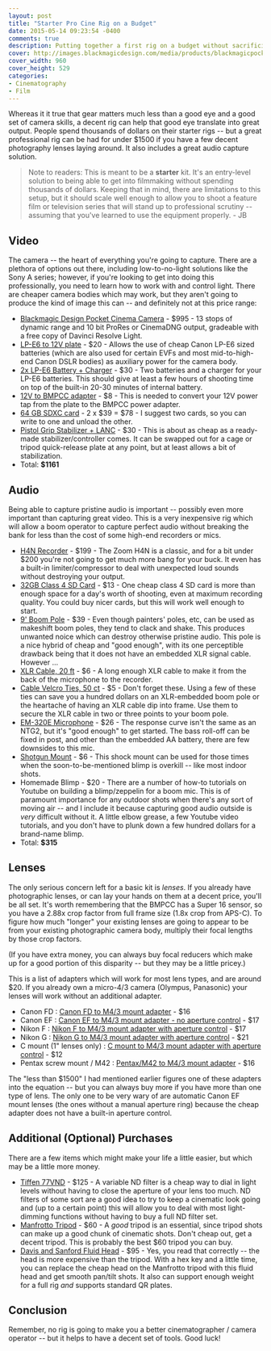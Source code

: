 ```yaml
---
layout: post
title: "Starter Pro Cine Rig on a Budget"
date: 2015-05-14 09:23:54 -0400
comments: true
description: Putting together a first rig on a budget without sacrificing quality
cover: http://images.blackmagicdesign.com/media/products/blackmagicpocketcinemacamera/landing/shoot-digital-film.jpg
cover_width: 960
cover_height: 529
categories: 
- Cinematography
- Film
---
```


Whereas it it true that gear matters much less than a good eye and a good set of camera skills, a decent rig can help that good eye translate into great output. People spend thousands of dollars on their starter rigs -- but a great professional rig can be had for under $1500 if you have a few decent photography lenses laying around. It also includes a great audio capture solution.

<!-- more -->

> Note to readers: This is meant to be a **starter** kit. It's an entry-level solution to being able to get into filmmaking without spending thousands of dollars. Keeping that in mind, there are limitations to this setup, but it should scale well enough to allow you to shoot a feature film or television series that will stand up to professional scrutiny -- assuming that you've learned to use the equipment properly. - JB

## Video

The camera -- the heart of everything you're going to capture. There are a plethora of options out there, including low-to-no-light solutions like the Sony A series; however, if you're looking to get into doing this professionally, you need to learn how to work with and control light. There are cheaper camera bodies which may work, but they aren't going to produce the kind of image this can -- and definitely not at this price range:

 * [Blackmagic Design Pocket Cinema Camera](http://amzn.to/1PkaMNB) - $995 - 13 stops of dynamic range and 10 bit ProRes or CinemaDNG output, gradeable with a free copy of Davinci Resolve Light. 
 * [LP-E6 to 12V plate](http://www.proamusa.com/Canon-LP-E6-LCD-Monitor-Battery-Adapter-Plate-p/7-lcdba3.htm) - $20 - Allows the use of cheap Canon LP-E6 sized batteries (which are also used for certain EVFs and most mid-to-high-end Canon DSLR bodies) as auxiliary power for the camera body.
 * [2x LP-E6 Battery + Charger](http://amzn.to/1K74bCO) - $30 - Two batteries and a charger for your LP-E6 batteries. This should give at least a few hours of shooting time on top of the built-in 20-30 minutes of internal battery.
 * [12V to BMPCC adapter](http://amzn.to/1Ff5f4l) - $8 - This is needed to convert your 12V power tap from the plate to the BMPCC power adapter.
 * [64 GB SDXC card](http://amzn.to/1E6q7FL) - 2 x $39 = $78 - I suggest two cards, so you can write to one and unload the other. 
 * [Pistol Grip Stabilizer + LANC](http://amzn.to/1bQEKGJ) - $30 - This is about as cheap as a ready-made stabilizer/controller comes. It can be swapped out for a cage or tripod quick-release plate at any point, but at least allows a bit of stabilization.
 * Total: **$1161**

## Audio

Being able to capture pristine audio is important -- possibly even more important than capturing great video. This is a very inexpensive rig which will allow a boom operator to capture perfect audio without breaking the bank for less than the cost of some high-end recorders or mics.

 * [H4N Recorder](http://amzn.to/1G75mzK) - $199 - The Zoom H4N is a classic, and for a bit under $200 you're not going to get much more bang for your buck. It even has a built-in limiter/compressor to deal with unexpected loud sounds without destroying your output.
 * [32GB Class 4 SD Card](http://amzn.to/1EDRFUs) - $13 - One cheap class 4 SD card is more than enough space for a day's worth of shooting, even at maximum recording quality. You could buy nicer cards, but this will work well enough to start.
 * [9' Boom Pole](http://amzn.to/1JecAmu) - $39 - Even though painters' poles, etc, can be used as makeshift boom poles, they tend to clack and shake. This produces unwanted noice which can destroy otherwise pristine audio. This pole is a nice hybrid of cheap and "good enough", with its one perceptible drawback being that it does not have an embedded XLR signal cable. However ...
 * [XLR Cable, 20 ft](http://amzn.to/1G75Wxs) - $6 - A long enough XLR cable to make it from the back of the microphone to the recorder.
 * [Cable Velcro Ties, 50 ct](http://www.lowes.com/pd_172729-388-90924___) - $5 - Don't forget these. Using a few of these ties can save you a hundred dollars on an XLR-embedded boom pole or the heartache of having an XLR cable dip into frame. Use them to secure the XLR cable in two or three points to your boom pole.
 * [EM-320E Microphone](http://amzn.to/1G76mDW) - $26 - The response curve isn't the same as an NTG2, but it's "good enough" to get started. The bass roll-off can be fixed in post, and other than the embedded AA battery, there are few downsides to this mic.
 * [Shotgun Mount](http://www.ebay.com/itm/Shotgun-Microphone-Mic-Suspension-Shock-Mount-Pencil-Clamp-Condenser-Holder-Clip-/281688667764) - $6 - This shock mount can be used for those times when the soon-to-be-mentioned blimp is overkill -- like most indoor shots.
 * Homemade Blimp - $20 - There are a number of how-to tutorials on Youtube on building a blimp/zeppelin for a boom mic. This is of paramount importance for any outdoor shots when there's any sort of moving air -- and I include it because capturing good audio outside is *very* difficult without it. A little elbow grease, a few Youtube video tutorials, and you don't have to plunk down a few hundred dollars for a brand-name blimp.
 * Total: **$315**

## Lenses

The only serious concern left for a basic kit is *lenses*. If you already have photographic lenses, or can lay your hands on them at a decent price, you'll be all set. It's worth remembering that the BMPCC has a Super 16 sensor, so you have a 2.88x crop factor from full frame size (1.8x crop from APS-C). To figure how much "longer" your existing lenses are going to appear to be from your existing photographic camera body, multiply their focal lengths by those crop factors.

(If you have extra money, you can always buy focal reducers which make up for a good portion of this disparity -- but they may be a little pricey.)

This is a list of adapters which will work for most lens types, and are around $20. If you already own a micro-4/3 camera (Olympus, Panasonic) your lenses will  work without an additional adapter.

 * Canon FD : [Canon FD to M4/3 mount adapter](http://amzn.to/1L3KCsP) - $16
 * Canon EF : [Canon EF to M4/3 mount adapter - no aperture control](http://amzn.to/1H4wFXE) - $17
 * Nikon F : [Nikon F to M4/3 mount adapter with aperture control](http://amzn.to/1QKZrUd) - $17
 * Nikon G : [Nikon G to M4/3 mount adapter with aperture control](http://amzn.to/1QKZoI6) - $21
 * C mount (1" lenses only) : [C mount to M4/3 mount adapter with aperture control](http://amzn.to/1AYfwN1) - $12
 * Pentax screw mount / M42 : [Pentax/M42 to M4/3 mount adapter](http://amzn.to/1cyGNQo) - $16

The "less than $1500" I had mentioned earlier figures one of these adapters into the equation -- but you can always buy more if you have more than one type of lens. The only one to be very wary of are automatic Canon EF mount lenses (the ones without a manual aperture ring) because the cheap adapter does not have a built-in aperture control.

## Additional (Optional) Purchases

There are a few items which might make your life a little easier, but which may be a little more money.

 * [Tiffen 77VND](http://amzn.to/1JgLzPs) - $125 - A variable ND filter is a cheap way to dial in light levels without having to close the aperture of your lens too much. ND filters of some sort are a good idea to try to keep a cinematic look going and (up to a certain point) this will allow you to deal with most light-dimming functions without having to buy a full ND filter set.
 * [Manfrotto Tripod](http://amzn.to/1cA1kEb) - $60 - A *good* tripod is an essential, since tripod shots can make up a good chunk of cinematic shots. Don't cheap out, get a decent tripod. This is probably the best $60 tripod you can buy.
 * [Davis and Sanford Fluid Head](http://amzn.to/1cA1Lhy) - $95 - Yes, you read that correctly -- the head is more expensive than the tripod. With a hex key and a little time, you can replace the cheap head on the Manfrotto tripod with this fluid head and get smooth pan/tilt shots. It also can support enough weight for a full rig *and* supports standard QR plates.

## Conclusion

Remember, no rig is going to make you a better cinematographer / camera operator -- but it helps to have a decent set of tools. Good luck!

